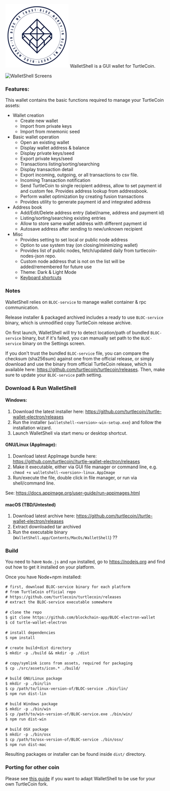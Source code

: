 ![WalletShell](docs/walletshell.png)
WalletShell is a GUI wallet for TurtleCoin.

![WalletShell Screens](https://i.imgur.com/41Ujq0S.gif "WalletShell Screens")

### Features:
This wallet contains the basic functions required to manage your TurtleCoin assets:

* Wallet creation
  * Create new wallet
  * Import from private keys
  * Import from mnemonic seed
* Basic wallet operation
  * Open an existing  wallet
  * Display wallet address & balance
  * Display private keys/seed
  * Export private keys/seed
  * Transactions listing/sorting/searching
  * Display transaction detail
  * Export incoming, outgoing, or all transactions to csv file.
  * Incoming Transaction notification
  * Send TurtleCoin to single recipient address, allow to set payment id and custom fee. Provides address lookup from addressbook.
  * Perform wallet optimization by creating fusion transactions
  * Provides utility to generate payment id and integrated address
* Address book
  * Add/Edit/Delete address entry (label/name, address and payment id)
  * Listing/sorting/searching existing entries
  * Allow to store same wallet address with different payment id
  * Autosave address after sending to new/unknown recipient
* Misc
  * Provides setting to set local or public node address
  * Option to use system tray (on closing/minimizing wallet)
  * Provides list of public nodes, fetch/updated daily from turtlecoin-nodes-json repo.
  * Custom node address that is not on the list will be added/remembered for future use
  * Theme: Dark & Light Mode
  * [Keyboard shortcuts](docs/shortcut.md)


### Notes

WalletShell relies on `BLOC-service` to manage wallet container &amp; rpc communication.

Release installer & packaged archived includes a ready to use `BLOC-service` binary, which is unmodified copy TurtleCoin release archive.

On first launch, WalletShell will try to detect location/path of bundled `BLOC-service` binary, but if it's failed, you can manually set path to the `BLOC-service` binary on the Settings screen.

If you don't trust the bundled `BLOC-service` file, you can compare the checksum (sha256sum) against one from the official release, or simply download and use the binary from official TurtleCoin release, which is available here: https://github.com/turtlecoin/turtlecoin/releases. Then,  make sure to update your `BLOC-service` path setting.

### Download &amp; Run WalletShell

#### Windows:
1. Download the latest installer here: https://github.com/turtlecoin//turtle-wallet-electron/releases
2. Run the installer (`walletshell-<version>-win-setup.exe`) and follow the installation wizard.
3. Launch WalletShell via start menu or desktop shortcut.

#### GNU/Linux (AppImage):
1. Download latest AppImage bundle here: https://github.com/turtlecoin//turtle-wallet-electron/releases
2. Make it executable, either via GUI file manager or command line, e.g. `chmod +x walletshell-<version>-linux.AppImage`
3. Run/execute the file, double click in file manager, or run via shell/command line.

See: https://docs.appimage.org/user-guide/run-appimages.html

#### macOS (TBD/Untested)
1. Download latest archive here: https://github.com/turtlecoin//turtle-wallet-electron/releases
2. Extract downloaded tar archived
3. Run the executable binary (`WalletShell.app/Contents/MacOs/WalletShell`) ??

### Build
You need to have `Node.js` and `npm` installed, go to https://nodejs.org and find out how to get it installed on your platform.

Once you have Node+npm installed:
```
# first, download BLOC-service binary for each platform
# from TurtleCoin official repo
# https://github.com/turtlecoin/turtlecoin/releases
# extract the BLOC-service executable somewhere

# clone the repo
$ git clone https://github.com/blockchain-app/BLOC-electron-wallet
$ cd turtle-wallet-electron

# install dependencies
$ npm install

# create build+dist directory
$ mkdir -p ./build && mkdir -p ./dist

# copy/symlink icons from assets, required for packaging
$ cp ./src/assets/icon.* ./build/

# build GNU/Linux package
$ mkdir -p ./bin/lin
$ cp /path/to/linux-version-of/BLOC-service ./bin/lin/
$ npm run dist-lin

# build Windows package
$ mkdir -p ./bin/win
$ cp /path/to/win-version-of/BLOC-service.exe ./bin/win/
$ npm run dist-win

# build OSX package
$ mkdir -p ./bin/osx
$ cp /path/to/osx-version-of/BLOC-service ./bin/osx/
$ npm run dist-mac
```

Resulting packages or installer can be found inside `dist/` directory.

### Porting for other coin
Please see [this guide](docs/porting.md) if you want to adapt WalletShell to be use for your own TurtleCoin fork.